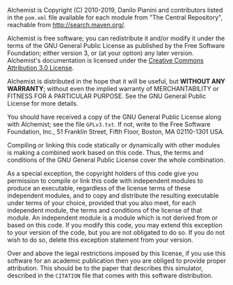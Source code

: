 Alchemist is Copyright (C) 2010-2019, Danilo Pianini and contributors listed in the `pom.xml` file available for each
module from "The Central Repository", reachable from http://search.maven.org/.

Alchemist is free software; you can redistribute it and/or modify it under the terms of the GNU General Public License
as published by the Free Software Foundation; either version 3, or (at your option) any later version.  Alchemist's
documentation is licensed under the [Creative Commons Attribution 3.0 License](http://creativecommons.org/licenses/by/3.0/).

Alchemist is distributed in the hope that it will be useful, but **WITHOUT ANY WARRANTY**; without even the implied
warranty of MERCHANTABILITY or FITNESS FOR A PARTICULAR PURPOSE.  See the GNU General Public License for more details.

You should have received a copy of the GNU General Public License along with Alchemist; see the file `GPLv3.txt`.  If
not, write to the Free Software Foundation, Inc., 51 Franklin Street, Fifth Floor, Boston, MA 02110-1301 USA.

Compiling or linking this code statically or dynamically with other modules is making a combined work based on this
code.  Thus, the terms and conditions of the GNU General Public License cover the whole combination.

As a special exception, the copyright holders of this code give you permission to compile or link this code with
independent modules to produce an executable, regardless of the license terms of these independent modules, and to copy
and distribute the resulting executable under terms of your choice, provided that you also meet, for each independent
module, the terms and conditions of the license of that module.  An independent module is a module which is not derived
from or based on this code.  If you modify this code, you may extend this exception to your version of the code, but
you are not obligated to do so.  If you do not wish to do so, delete this exception statement from your version.

Over and above the legal restrictions imposed by this license, if you use this software for an academic publication then
you are obliged to provide proper attribution. This should be to the paper that describes this simulator, described in
the `CITATION` file that comes with this software distribution.
